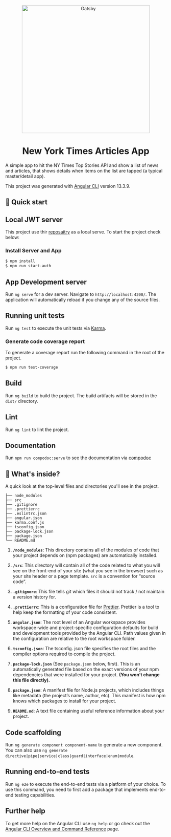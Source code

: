 <p align="center">
  <a href="https://www.nytimes.com/">
    <img alt="Gatsby" src="https://mwcm.nyt.com/.resources/mkt-wcm/dist/libs/assets/img/logo-nyt-header.svg" width="400" />
  </a>
</p>

<h1 align="center">
  New York Times Articles App
</h1>

A simple app to hit the NY Times Top Stories API and show a list of news and articles, that shows details when items on the list are tapped (a typical master/detail app).

This project was generated with [Angular CLI](https://github.com/angular/angular-cli) version 13.3.9.

## 🚀 Quick start

## Local JWT server

This project use thir [reposaitry](https://github.com/techiediaries/fake-api-jwt-json-server) as a local serve. To start the project check below:

### Install Server and App

```bash
$ npm install
$ npm run start-auth
```

## App Development server

Run `ng serve` for a dev server. Navigate to `http://localhost:4200/`. The application will automatically reload if you change any of the source files.

## Running unit tests

Run `ng test` to execute the unit tests via [Karma](https://karma-runner.github.io).

### Generate code coverage report

To generate a coverage report run the following command in the root of the project.

```bash
$ npm run test-coverage
```

## Build

Run `ng build` to build the project. The build artifacts will be stored in the `dist/` directory.

## Lint

Run `ng lint` to lint the project.

## Documentation

Run `npm run compodoc:serve` to see the documentation via [compodoc](https://compodoc.app/)

## 🧐 What's inside?

A quick look at the top-level files and directories you'll see in the project.

    ├── node_modules
    ├── src
    ├── .gitignore
    ├── .prettierrc
    ├── .eslintrc.json
    ├── angular.json
    ├── karma.conf.js
    ├── tsconfig.json
    ├── package-lock.json
    ├── package.json
    └── README.md

1.  **`/node_modules`**: This directory contains all of the modules of code that your project depends on (npm packages) are automatically installed.

2.  **`/src`**: This directory will contain all of the code related to what you will see on the front-end of your site (what you see in the browser) such as your site header or a page template. `src` is a convention for “source code”.

3.  **`.gitignore`**: This file tells git which files it should not track / not maintain a version history for.

4.  **`.prettierrc`**: This is a configuration file for [Prettier](https://prettier.io/). Prettier is a tool to help keep the formatting of your code consistent.

5.  **`angular.json`**: The root level of an Angular workspace provides workspace-wide and project-specific configuration defaults for build and development tools provided by the Angular CLI. Path values given in the configuration are relative to the root workspace folder.

6.  **`tsconfig.json`**: The tsconfig. json file specifies the root files and the compiler options required to compile the project.

7.  **`package-lock.json`** (See `package.json` below, first). This is an automatically generated file based on the exact versions of your npm dependencies that were installed for your project. **(You won’t change this file directly).**

8.  **`package.json`**: A manifest file for Node.js projects, which includes things like metadata (the project’s name, author, etc). This manifest is how npm knows which packages to install for your project.

9.  **`README.md`**: A text file containing useful reference information about your project.

## Code scaffolding

Run `ng generate component component-name` to generate a new component. You can also use `ng generate directive|pipe|service|class|guard|interface|enum|module`.

## Running end-to-end tests

Run `ng e2e` to execute the end-to-end tests via a platform of your choice. To use this command, you need to first add a package that implements end-to-end testing capabilities.

## Further help

To get more help on the Angular CLI use `ng help` or go check out the [Angular CLI Overview and Command Reference](https://angular.io/cli) page.
